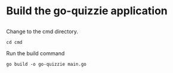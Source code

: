 # Build the go-quizzie application
## 

Change to the cmd directory.
```
cd cmd
```
Run the build command
```
go build -o go-quizzie main.go
```